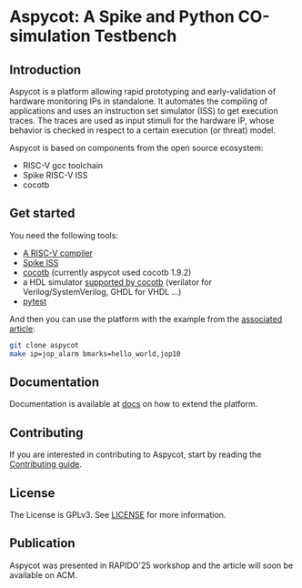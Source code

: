 # Aspycot: A Spike and Python CO-simulation Testbench

## Introduction

Aspycot is a platform allowing rapid prototyping and early-validation of hardware monitoring IPs in standalone.
It automates the compiling of applications and uses an instruction set simulator (ISS) to get execution traces.
The traces are used as input stimuli for the hardware IP, whose behavior is checked in respect to a certain execution (or threat) model.

Aspycot is based on components from the open source ecosystem:

- RISC-V gcc toolchain
- Spike RISC-V ISS
- cocotb

## Get started

You need the following tools:

- [A RISC-V compiler](https://github.com/riscv-collab/riscv-gnu-toolchain)
- [Spike ISS](https://github.com/riscv-software-src/riscv-isa-sim)
- [cocotb](https://www.cocotb.org/) (currently aspycot used cocotb 1.9.2)
- a HDL simulator [supported by cocotb](https://docs.cocotb.org/en/stable/simulator_support.html) (verilator for Verilog/SystemVerilog, GHDL for VHDL ...)
- [pytest](https://docs.pytest.org/en/stable/)

And then you can use the platform with the example from the [associated article](README.md#publication):

```bash
git clone aspycot
make ip=jop_alarm bmarks=hello_world,jop10
```

## Documentation

Documentation is available at [docs](docs/) on how to extend the platform.

## Contributing

If you are interested in contributing to Aspycot, start by reading the [Contributing guide](/CONTRIBUTING.md).

## License

The License is GPLv3. See [LICENSE](/LICENSE.md) for more information.

## Publication

Aspycot was presented in RAPIDO'25 workshop and the article will soon be available on ACM.
